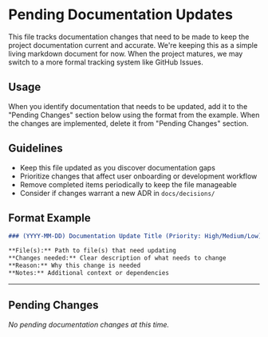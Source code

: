 # Pending Documentation Updates

This file tracks documentation changes that need to be made to keep the project documentation current and accurate.
We're keeping this as a simple living markdown document for now.
When the project matures, we may switch to a more formal tracking system like GitHub Issues.

## Usage

When you identify documentation that needs to be updated, add it to the "Pending Changes" section below using the format from the example.
When the changes are implemented, delete it from "Pending Changes" section.

## Guidelines

- Keep this file updated as you discover documentation gaps
- Prioritize changes that affect user onboarding or development workflow
- Remove completed items periodically to keep the file manageable
- Consider if changes warrant a new ADR in `docs/decisions/`

## Format Example

```markdown
### (YYYY-MM-DD) Documentation Update Title (Priority: High/Medium/Low)

**File(s):** Path to file(s) that need updating
**Changes needed:** Clear description of what needs to change
**Reason:** Why this change is needed
**Notes:** Additional context or dependencies
```

---

## Pending Changes

_No pending documentation changes at this time._
